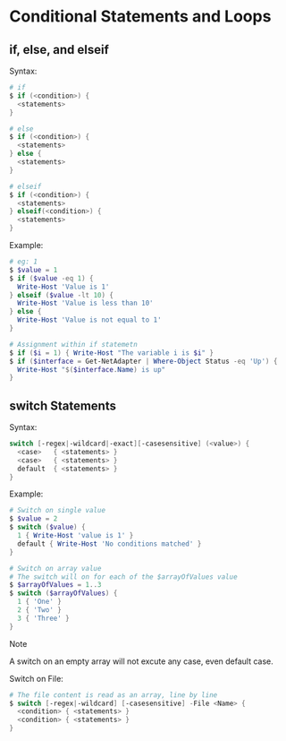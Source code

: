 # Conditional Statements and Loops

## if, else, and elseif

Syntax:

```powershell
# if
$ if (<condition>) {
  <statements>
}

# else
$ if (<condition>) {
  <statements>
} else {
  <statements>
}

# elseif
$ if (<condition>) {
  <statements>
} elseif(<condition>) {
  <statements>
}
```

Example:

```powershell
# eg: 1
$ $value = 1
$ if ($value -eq 1) {
  Write-Host 'Value is 1'
} elseif ($value -lt 10) {
  Write-Host 'Value is less than 10'
} else {
  Write-Host 'Value is not equal to 1'
}

# Assignment within if statemetn
$ if ($i = 1) { Write-Host "The variable i is $i" }
$ if ($interface = Get-NetAdapter | Where-Object Status -eq 'Up') {
  Write-Host "$($interface.Name) is up"
}
```

## switch Statements

Syntax:

```powershell
switch [-regex|-wildcard|-exact][-casesensitive] (<value>) {
  <case>   { <statements> }
  <case>   { <statements> }
  default  { <statements> }
}
```

Example:

```powershell
# Switch on single value
$ $value = 2
$ switch ($value) {
  1 { Write-Host 'value is 1' }
  default { Write-Host 'No conditions matched' }
}

# Switch on array value
# The switch will on for each of the $arrayOfValues value
$ $arrayOfValues = 1..3
$ switch ($arrayOfValues) {
  1 { 'One' }
  2 { 'Two' }
  3 { 'Three' }
}
```

> [!NOTE]
> A switch on an empty array will not excute any case, even default case.

Switch on File:

```powershell
# The file content is read as an array, line by line
$ switch [-regex|-wildcard] [-casesensitive] -File <Name> {
  <condition> { <statements> }
  <condition> { <statements> }
}
```
